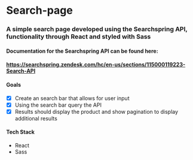 # Search-page

### A simple search page developed using the Searchspring API, functionality through React and styled with Sass
#### Documentation for the Searchspring API can be found here:
#### https://searchspring.zendesk.com/hc/en-us/sections/115000119223-Search-API

#### Goals
- [x] Create an search bar that allows for user input
- [x] Using the search bar query the API
- [x] Results should display the product and show pagination to display additional results

#### Tech Stack 
- React 
- Sass

